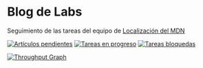 # Blog de Labs
Seguimiento de las tareas del equipo de [Localización del MDN](https://www.mozilla-hispano.org/documentacion/Localizaci%C3%B3n_de_MDN)

[![Artículos pendientes](https://badge.waffle.io/mozillahispano/localizacion-mdn.svg?label=pendiente&title=Pendientes)](http://waffle.io/mozillahispano/localizacion-mdn) 
[![Tareas en progreso](https://badge.waffle.io/mozillahispano/localizacion-mdn.svg?label=en%20progreso&title=En%20progreso)](http://waffle.io/mozillahispano/localizacion-mdn) 
[![Tareas bloquedas](https://badge.waffle.io/mozillahispano/localizacion-mdn.svg?label=en%20revision&title=En%20revision)](http://waffle.io/mozillahispano/localizacion-mdn) 

[![Throughput Graph](https://graphs.waffle.io/mozillahispano/localizacion-mdn/throughput.svg)](https://waffle.io/mozillahispano/localizacion-mdn/metrics)

